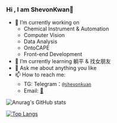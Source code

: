 ### Hi , I am ShevonKwan👋




- 🔭 I’m currently working on 
  - Chemical Instrument & Automation
  - Computer Vision
  - Data Analysis
  - OntoCAPE
  - Front-end Development
- 🌱 I’m currently learning 躺平 & 找女朋友
- 💬 Ask me about anything you like
- 📫 How to reach me: 
  - TG: Telegram：[`@shevonkuan`](https://t.me/shevonkuan)
  - Email: [📧](mailto:shevonkuan@datagrids.cn)



![Anurag's GitHub stats](https://github-readme-stats.vercel.app/api?username=ShevonKuan&count_private=true&show_icons=true&theme=onedark&include_all_commits=true)

[![Top Langs](https://github-readme-stats.vercel.app/api/top-langs/?username=shevonkuan&hide=css&layout=compact&theme=onedark&langs_count=10)](https://github.com/shevonkuan/github-readme-stats)

